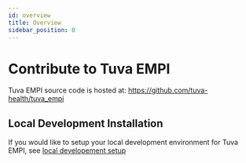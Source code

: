 ```yaml
---
id: overview
title: Overview
sidebar_position: 0
---
```


# Contribute to Tuva EMPI

Tuva EMPI source code is hosted at: https://github.com/tuva-health/tuva_empi

## Local Development Installation

If you would like to setup your local development environment for Tuva EMPI, see [local developement setup](./local-development/common-setup.md)
